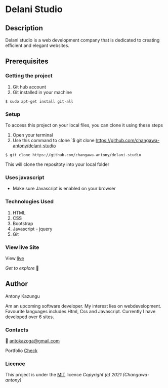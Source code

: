 # Delani Studio
## Description
Delani studio is a web development company that is dedicated to creating efficient and elegant websites.
## Prerequisites
### Getting the project
1. Git hub account
2. Git installed in your machine
```
$ sudo apt-get install git-all
```
### Setup
To access this project on your local files, you can clone it using these steps
1. Open your terminal
1. Use this command to clone `$ git clone https://github.com/changawa-antony/delani-studio
```
$ git clone https://github.com/changawa-antony/delani-studio
```
 This will clone the repositoty into your local folder
### Uses javascript
* Make sure Javascript is enabled on your browser

### Technologies Used
1. HTML
2. CSS
3. Bootstrap
4. Javascript - jquery
5. Git
### View live Site
View [live](https://changawa-antony.github.io/delani-studio/)

*Get to explore* :rocket:
## Author
Antony Kazungu

Am an upcoming software developer. My interest lies on webdevelopment. Favourite languages includes Html, Css and Javascript. Currently I have developed over 6 sites.
### Contacts
:email: antokazoga@gmail.com

Portfolio [Check](https://changawa-antony.github.io/my-portfolio/)
### Licence
This project is under the  [MIT](LICENSE) licence
*Copyright (c) 2021 (Changawa-antony)*